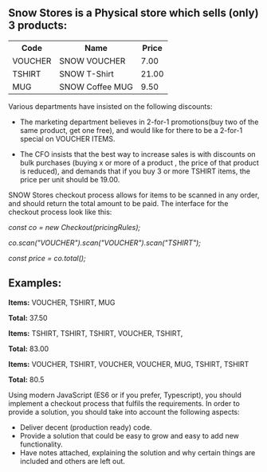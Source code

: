Snow Stores is a Physical store which sells (only) 3 products:
-----------------------------------------------------------------------------------------
				    			   

<table>
    <tr><th>Code</th><th>Name</th><th>Price</th></tr>
    <tr><td>VOUCHER</td><td>SNOW VOUCHER</td><td>7.00</td></tr>
    <tr><td>TSHIRT</td><td> SNOW T-Shirt</td><td>21.00</td></tr>
    <tr><td>MUG</td><td>SNOW Coffee MUG</td><td>9.50</td></tr>
</table>


Various departments have insisted on the following discounts:

* The marketing department believes in 2-for-1 promotions(buy two of the same product, get one free), and would like for there to be a 2-for-1 special on VOUCHER ITEMS.

* The CFO insists that the best way to increase sales is with discounts on bulk purchases (buying x or more of a product , the price of that product is reduced), and demands that if you buy 3 or more TSHIRT items, the price per unit should be 19.00.

SNOW Stores checkout process allows for items to be scanned in any order, and should return the total amount to be paid. The interface for the checkout process look like this:

*const co = new Checkout(pricingRules);*

*co.scan("VOUCHER").scan("VOUCHER").scan("TSHIRT");*

*const price = co.total();*


## Examples:

**Items:**	VOUCHER, TSHIRT, MUG

**Total:** 37.50


**Items:**	TSHIRT, TSHIRT, TSHIRT, VOUCHER, TSHIRT, 

**Total:** 83.00


**Items:**	VOUCHER, TSHIRT, VOUCHER, VOUCHER, MUG, TSHIRT, TSHIRT

**Total:** 80.5



Using modern JavaScript (ES6 or if you prefer, Typescript), you should implement a checkout process that fulfils the requirements. In order to provide a solution, you should take into account the following aspects:

* Deliver decent (production ready) code.
* Provide a solution that could be easy to grow and easy to add new functionality.
* Have notes attached, explaining the solution and why certain things are included and others are left out.


